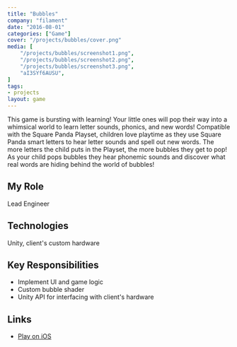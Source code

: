 ```yaml
---
title: "Bubbles"
company: "filament"
date: "2016-08-01"
categories: ["Game"]
cover: "/projects/bubbles/cover.png"
media: [
    "/projects/bubbles/screenshot1.png",
    "/projects/bubbles/screenshot2.png",
    "/projects/bubbles/screenshot3.png",
    "aI3SYf6AUSU",
]
tags:
- projects
layout: game
---
```


This game is bursting with learning! Your little ones will pop their way into a whimsical world to learn letter sounds, phonics, and new words! Compatible with the Square Panda Playset, children love playtime as they use Square Panda smart letters to hear letter sounds and spell out new words. The more letters the child puts in the Playset, the more bubbles they get to pop! As your child pops bubbles they hear phonemic sounds and discover what real words are hiding behind the world of bubbles! 

## My Role
Lead Engineer

## Technologies
Unity, client's custom hardware

## Key Responsibilities
* Implement UI and game logic
* Custom bubble shader
* Unity API for interfacing with client's hardware

## Links
* [Play on iOS](https://itunes.apple.com/us/app/square-panda-bubbles/id1162301083?mt=8)